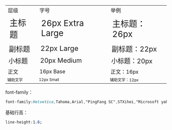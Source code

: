 <table>
<tbody>
<tr><td>层级</td><td>字号</td><td>举例</td></tr>
<tr style="font-size: 26px;"><td>主标题</td><td>26px Extra Large</td><td>主标题：26px</td></tr>
<tr style="font-size: 22px;"><td>副标题</td><td>22px Large</td><td>副标题：22px</td></tr>
<tr style="font-size: 20px;"><td>小标题</td><td>20px Medium</td><td>小标题：20px</td></tr>
<tr style="font-size: 16px;"><td>正文</td><td>16px Base</td><td>正文：16px</td></tr>
<tr style="font-size: 12px;"><td>辅助文字</td><td>12px Small</td><td>辅助文字：12px</td></tr>
</tbody>
</table>

font-family：  
```css
font-family:Helvetica,Tahoma,Arial,"PingFang SC",STXihei,"Microsoft yahei","WenQuanYi Micro Hei",sans-serif;
```

基础行高：
```css
line-height:1.6;
```
